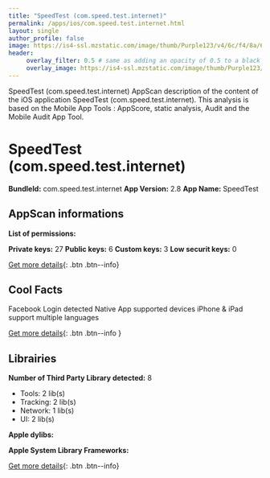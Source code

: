 ```yaml
---
title: "SpeedTest (com.speed.test.internet)"
permalink: /apps/ios/com.speed.test.internet.html
layout: single
author_profile: false
image: https://is4-ssl.mzstatic.com/image/thumb/Purple123/v4/6c/f4/8a/6cf48a5f-21f8-44fc-4c2d-45faab6d0949/AppIcon-0-0-1x_U007emarketing-0-0-0-7-0-0-85-220.png/512x512bb.jpg
header: 
     overlay_filter: 0.5 # same as adding an opacity of 0.5 to a black background
     overlay_image: https://is4-ssl.mzstatic.com/image/thumb/Purple123/v4/6c/f4/8a/6cf48a5f-21f8-44fc-4c2d-45faab6d0949/AppIcon-0-0-1x_U007emarketing-0-0-0-7-0-0-85-220.png/512x512bb.jpg
---
```

SpeedTest (com.speed.test.internet) AppScan description of the content of the iOS application SpeedTest (com.speed.test.internet). This analysis is based on the Mobile App Tools : AppScore, static analysis, Audit and the Mobile Audit App Tool.

# SpeedTest (com.speed.test.internet)

**BundleId:** com.speed.test.internet
**App Version:** 2.8
**App Name:** SpeedTest


## AppScan informations 

**List of permissions:** 
  
  
**Private keys:** 27
**Public keys:** 6
**Custom keys:** 3
**Low securit keys:** 0
  
[Get more details](/pricing.html){: .btn .btn--info}

## Cool Facts

Facebook Login detected
Native App
supported devices iPhone & iPad
support multiple languages
  
[Get more details](/pricing.html){: .btn .btn--info }

## Librairies 
**Number of Third Party Library detected:** 8
- Tools: 2 lib(s)
- Tracking: 2 lib(s)
- Network: 1 lib(s)
- UI: 2 lib(s)


**Apple dylibs:**


**Apple System Library Frameworks:**


  
[Get more details](/pricing.html){: .btn .btn--info}

